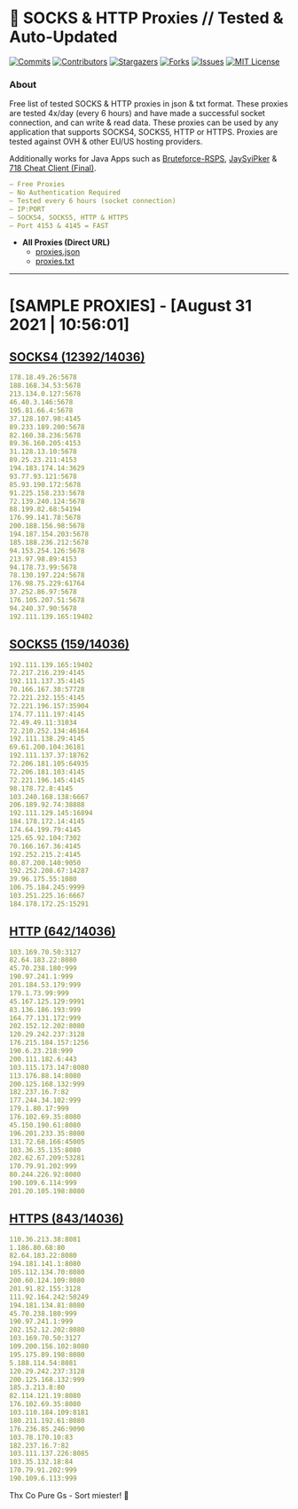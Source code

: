 <!-- MARKDOWN LINKS & IMAGES -->
<!-- https://www.markdownguide.org/basic-syntax/#reference-style-links -->
[contributors-shield]: https://img.shields.io/github/contributors/KaiBurton/free-proxies-autoupdated?style=for-the-badge
[contributors-url]: https://github.com/KaiBurton/free-proxies-autoupdated/graphs/contributors
[forks-shield]: https://img.shields.io/github/forks/KaiBurton/free-proxies-autoupdated?style=for-the-badge
[forks-url]: https://github.com/KaiBurton/free-proxies-autoupdated/network/members
[stars-shield]: https://img.shields.io/github/stars/KaiBurton/free-proxies-autoupdated?style=for-the-badge
[stars-url]: https://github.com/KaiBurton/free-proxies-autoupdated/stargazers
[issues-shield]: https://img.shields.io/github/issues/KaiBurton/free-proxies-autoupdated?style=for-the-badge
[issues-url]: https://github.com/KaiBurton/free-proxies-autoupdated/issues
[license-shield]: https://img.shields.io/github/license/KaiBurton/free-proxies-autoupdated?style=for-the-badge
[license-url]: https://github.com/KaiBurton/free-proxies-autoupdated/blob/main/LICENSE
[commit-shield]: https://img.shields.io/github/last-commit/KaiBurton/free-proxies-autoupdated?style=for-the-badge
[commit-url]: https://github.com/KaiBurton/free-proxies-autoupdated/commits/main

# 🎁 SOCKS & HTTP Proxies // Tested & Auto-Updated

[![Commits][commit-shield]][commit-url]
[![Contributors][contributors-shield]][contributors-url]
[![Stargazers][stars-shield]][stars-url]
[![Forks][forks-shield]][forks-url]
[![Issues][issues-shield]][issues-url]
[![MIT License][license-shield]][license-url]

### About
Free list of tested SOCKS & HTTP proxies in json & txt format. These proxies are tested 4x/day (every 6 hours) and have made a successful socket connection, and can write & read data. These proxies can be used by any application that supports SOCKS4, SOCKS5, HTTP or HTTPS. Proxies are tested against OVH & other EU/US hosting providers.

Additionally works for Java Apps such as [Bruteforce-RSPS](https://github.com/KaiBurton/Bruteforce-RSPS), [JaySyiPker](https://github.com/JayArrowz/JaySyiPker) & [718 Cheat Client (Final)](https://github.com/KaiBurton/718-Cheat-Client-Final). 

```yaml
— Free Proxies
— No Authentication Required
— Tested every 6 hours (socket connection)
— IP:PORT
— SOCKS4, SOCKS5, HTTP & HTTPS
— Port 4153 & 4145 = FAST
```

- **All Proxies (Direct URL)**
  - [proxies.json](https://raw.githubusercontent.com/KaiBurton/free-proxies-autoupdated/main/proxies.json)
  - [proxies.txt](https://raw.githubusercontent.com/KaiBurton/free-proxies-autoupdated/main/proxies.txt)

---

# [SAMPLE PROXIES] - [August 31 2021 | 10:56:01]

## [SOCKS4 (12392/14036)](https://raw.githubusercontent.com/KaiBurton/free-proxies-autoupdated/main/proxies-socks4.txt)
```yaml
178.18.49.26:5678
188.168.34.53:5678
213.134.0.127:5678
46.40.3.146:5678
195.81.66.4:5678
37.128.107.98:4145
89.233.189.200:5678
82.160.38.236:5678
89.36.160.205:4153
31.128.13.10:5678
89.25.23.211:4153
194.183.174.14:3629
93.77.93.121:5678
85.93.190.172:5678
91.225.158.233:5678
72.139.240.124:5678
88.199.82.68:54194
176.99.141.78:5678
200.188.156.98:5678
194.187.154.203:5678
185.188.236.212:5678
94.153.254.126:5678
213.97.98.89:4153
94.178.73.99:5678
78.130.197.224:5678
176.98.75.229:61764
37.252.86.97:5678
176.105.207.51:5678
94.240.37.90:5678
192.111.139.165:19402
```

## [SOCKS5 (159/14036)](https://raw.githubusercontent.com/KaiBurton/free-proxies-autoupdated/main/proxies-socks5.txt)
```yaml
192.111.139.165:19402
72.217.216.239:4145
192.111.137.35:4145
70.166.167.38:57728
72.221.232.155:4145
72.221.196.157:35904
174.77.111.197:4145
72.49.49.11:31034
72.210.252.134:46164
192.111.138.29:4145
69.61.200.104:36181
192.111.137.37:18762
72.206.181.105:64935
72.206.181.103:4145
72.221.196.145:4145
98.178.72.8:4145
103.240.168.138:6667
206.189.92.74:38888
192.111.129.145:16894
184.178.172.14:4145
174.64.199.79:4145
125.65.92.104:7302
70.166.167.36:4145
192.252.215.2:4145
80.87.200.140:9050
192.252.208.67:14287
39.96.175.55:1080
106.75.184.245:9999
103.251.225.16:6667
184.178.172.25:15291
```

## [HTTP (642/14036)](https://raw.githubusercontent.com/KaiBurton/free-proxies-autoupdated/main/proxies-http.txt)
```yaml
103.169.70.50:3127
82.64.183.22:8080
45.70.238.180:999
190.97.241.1:999
201.184.53.179:999
179.1.73.99:999
45.167.125.129:9991
83.136.186.193:999
164.77.131.172:999
202.152.12.202:8080
120.29.242.237:3128
176.215.184.157:1256
190.6.23.218:999
200.111.182.6:443
103.115.173.147:8080
113.176.88.14:8080
200.125.168.132:999
182.237.16.7:82
177.244.34.102:999
179.1.80.17:999
176.102.69.35:8080
45.150.190.61:8080
196.201.233.35:8080
131.72.68.166:45005
103.36.35.135:8080
202.62.67.209:53281
170.79.91.202:999
80.244.226.92:8080
190.109.6.114:999
201.20.105.198:8080
```

## [HTTPS (843/14036)](https://raw.githubusercontent.com/KaiBurton/free-proxies-autoupdated/main/proxies-https.txt)
```yaml
110.36.213.38:8081
1.186.80.68:80
82.64.183.22:8080
194.181.141.1:8080
105.112.134.70:8080
200.60.124.109:8080
201.91.82.155:3128
111.92.164.242:50249
194.181.134.81:8080
45.70.238.180:999
190.97.241.1:999
202.152.12.202:8080
103.169.70.50:3127
109.200.156.102:8080
195.175.89.198:8080
5.188.114.54:8081
120.29.242.237:3128
200.125.168.132:999
185.3.213.8:80
82.114.121.19:8080
176.102.69.35:8080
103.110.184.109:8181
180.211.192.61:8080
176.236.85.246:9090
103.78.170.10:83
182.237.16.7:82
103.111.137.226:8085
103.35.132.18:84
170.79.91.202:999
190.109.6.113:999
```



Thx Co Pure Gs - Sort miester! 💟